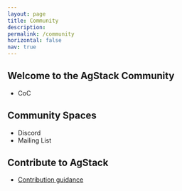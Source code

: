 ```yaml
---
layout: page
title: Community
description: 
permalink: /community
horizontal: false
nav: true
---
```


## Welcome to the AgStack Community

* CoC

## Community Spaces

* Discord
* Mailing List

## Contribute to AgStack

* [Contribution guidance](/contribute)